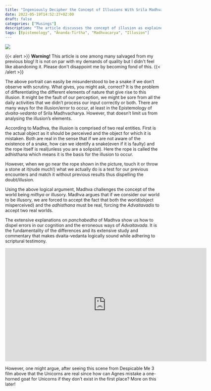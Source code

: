 ```yaml
---
title: "Ingeniously Decipher the Concept of Illusions With Srila Madhvacarya"
date: 2022-05-19T14:52:27+02:00
draft: false
categories: ["Musings"]
description: "The article discusses the concept of illusion as explained in the Epistemology of Dvaita-Vedanta by Srila Madhvacharya. Madhvacharya argues that illusions occur when we mistake one object for another, and that illusions are comprised of two real entities - the actual object and the mistaken object. He challenges the concept of the world being illusory, arguing that if we consider the world illusory, we would have to accept two real worlds, contradicting the concept of non-dualism. Madhvacharya's teachings provide a logical framework for understanding reality and dispelling illusions, making Dvaita-Vedanta logically sound while adhering to scriptural testimony."
tags: [Epistemology", "Ānanda-Tīrtha", "Madhvacarya", "Illusion"]
---
```


![](img/fbgewdj0v5g51.jpg)

{{< alert >}}
**Warning!** This article is one among many salvaged from my previous blog! It is not on par with my demands of quality but I didn't feel like abandoning it. Please don't disappoint me by becoming fond of this.
{{< /alert >}}

The above portrait can easily be misunderstood to be a snake if we don’t observe with scrutiny. What gives, you might ask, correct? It is the problem of differentiating the different elements of nature that give rise to this illusion. It might be the fault of our perception, we might be sore from all the daily activities that we didn’t process our input correctly or both. There are many ways for the illusion/error to occur, at least in the Epistemology of *dvaita-vedanta* of Srila Madhvacharya. However, that doesn’t limit us from analysing the illusion’s elements.

According to Madhva, the illusion is comprised of two real entities. First is the actual object as it should be perceived and the object for which it is mistaken. Both are real in the sense that if we are not aware of the existence of a snake, how can we identify a snake(even if it is faulty) and the rope itself is real(unless you are a solipsist). Here the rope is called the adhisthana which means it is the basis for the illusion to occur.

However, when we go near the rope shown in the picture, touch it or throw a stone at it(rude much!) what we actually do is a test for our previous encounters and match it without previous results thus dispelling the doubt/illusion.

Using the above logical argument, Madhva challenges the concept of the world being *mithya* or illusory. Madhva argues that if we consider our world to be illusory, we are forced to accept the fact that both the world(object misperceived) and the *adhisthana* must be real, forcing the *Advaitavadis* to accept two real worlds.

The extensive explanations on *panchabedha* of Madhva show us how to dispel errors in our cognition and the erroneous ways of *Advaitavada*. It is the fundamentality of the differences and its extensive study and commentary that makes dvaita-vedanta logically sound while adhering to scriptural testimony.


<iframe width="650" height="366" src="https://www.youtube.com/embed/FV3tk-6WVxw?t=79" title="Despicable me 3  - Agnes &amp; Unicorn Goat  lovable scene -" frameborder="0" allow="accelerometer; autoplay; clipboard-write; encrypted-media; gyroscope; picture-in-picture; web-share" allowfullscreen></iframe>

However, one might argue, after seeing this scene from Despicable Me 3 film above that the Unicorns are real since how can Agnes mistake a one-horned goat for Unicorns if they don’t exist in the first place? More on this later!